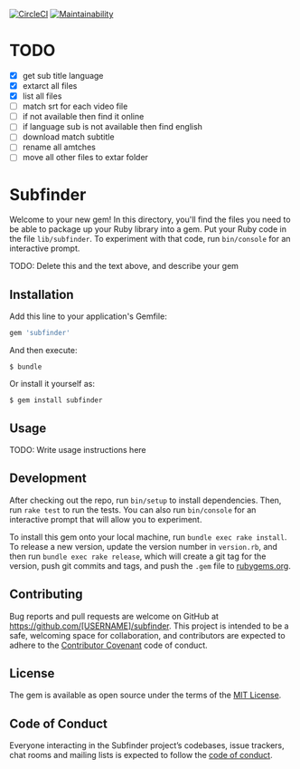 [![CircleCI](https://circleci.com/gh/sizief/subfinder.svg?style=svg)](https://circleci.com/gh/sizief/subfinder) [![Maintainability](https://api.codeclimate.com/v1/badges/847c36c4319bef81de03/maintainability)](https://codeclimate.com/github/sizief/subfinder/maintainability)

# TODO
- [x] get sub title language 
- [x] extarct all files
- [x] list all files
- [ ] match srt for each video file
- [ ] if not available then find it online
- [ ] if language sub is not available then find english
- [ ] download match subtitle
- [ ] rename all amtches
- [ ] move all other files to extar folder

# Subfinder

Welcome to your new gem! In this directory, you'll find the files you need to be able to package up your Ruby library into a gem. Put your Ruby code in the file `lib/subfinder`. To experiment with that code, run `bin/console` for an interactive prompt.

TODO: Delete this and the text above, and describe your gem

## Installation

Add this line to your application's Gemfile:

```ruby
gem 'subfinder'
```

And then execute:

    $ bundle

Or install it yourself as:

    $ gem install subfinder

## Usage

TODO: Write usage instructions here

## Development

After checking out the repo, run `bin/setup` to install dependencies. Then, run `rake test` to run the tests. You can also run `bin/console` for an interactive prompt that will allow you to experiment.

To install this gem onto your local machine, run `bundle exec rake install`. To release a new version, update the version number in `version.rb`, and then run `bundle exec rake release`, which will create a git tag for the version, push git commits and tags, and push the `.gem` file to [rubygems.org](https://rubygems.org).

## Contributing

Bug reports and pull requests are welcome on GitHub at https://github.com/[USERNAME]/subfinder. This project is intended to be a safe, welcoming space for collaboration, and contributors are expected to adhere to the [Contributor Covenant](http://contributor-covenant.org) code of conduct.

## License

The gem is available as open source under the terms of the [MIT License](https://opensource.org/licenses/MIT).

## Code of Conduct

Everyone interacting in the Subfinder project’s codebases, issue trackers, chat rooms and mailing lists is expected to follow the [code of conduct](https://github.com/[USERNAME]/subfinder/blob/master/CODE_OF_CONDUCT.md).
